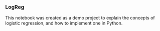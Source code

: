 ### LogReg
This notebook was created as a demo project to explain the concepts of logistic regression, and how to implement one in Python.
